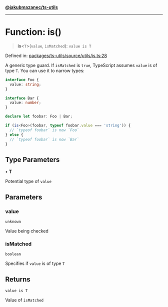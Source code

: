 [**@jakubmazanec/ts-utils**](../README.md)

---

# Function: is()

> **is**\<`T`\>(`value`, `isMatched`): `value is T`

Defined in:
[packages/ts-utils/source/utils/is.ts:28](https://github.com/jakubmazanec/tools/blob/90a5050fae768000bb00b2044438762c3c8c0f98/packages/ts-utils/source/utils/is.ts#L28)

A generic type guard. If `isMatched` is `true`, TypeScript assumes `value` is of type `T`. You can
use it to narrow types:

```TypeScript
interface Foo {
  value: string;
}

interface Bar {
  value: number;
}

declare let foobar: Foo | Bar;

if (is<Foo>(foobar, typeof foobar.value === 'string')) {
  // `typeof foobar` is now `Foo`
} else {
  // `typeof foobar` is now `Bar`
}
```

## Type Parameters

• **T**

Potential type of `value`

## Parameters

### value

`unknown`

Value being checked

### isMatched

`boolean`

Specifies if `value` is of type `T`

## Returns

`value is T`

Value of `isMatched`
